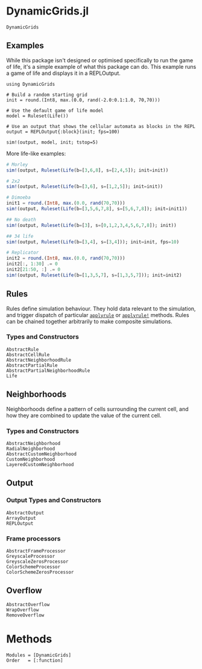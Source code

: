 # DynamicGrids.jl

```@docs
DynamicGrids
```

## Examples

While this package isn't designed or optimised specifically to run the game of
life, it's a simple example of what this package can do. This example runs a
game of life and displays it in a REPLOutput.


```@example
using DynamicGrids

# Build a random starting grid
init = round.(Int8, max.(0.0, rand(-2.0:0.1:1.0, 70,70)))

# Use the default game of life model
model = Ruleset(Life())

# Use an output that shows the cellular automata as blocks in the REPL
output = REPLOutput{:block}(init; fps=100)

sim!(output, model, init; tstop=5)
```

More life-like examples:

```julia
# Morley
sim!(output, Ruleset(Life(b=[3,6,8], s=[2,4,5]); init=init))

# 2x2
sim!(output, Ruleset(Life(b=[3,6], s=[1,2,5]); init=init))

# Dimoeba
init1 = round.(Int8, max.(0.0, rand(70,70)))
sim!(output, Ruleset(Life(b=[3,5,6,7,8], s=[5,6,7,8]); init=init1))

## No death
sim!(output, Ruleset(Life(b=[3], s=[0,1,2,3,4,5,6,7,8]); init))

## 34 life
sim!(output, Ruleset(Life(b=[3,4], s=[3,4])); init=init, fps=10)

# Replicator
init2 = round.(Int8, max.(0.0, rand(70,70)))
init2[:, 1:30] .= 0
init2[21:50, :] .= 0
sim!(output, Ruleset(Life(b=[1,3,5,7], s=[1,3,5,7])); init=init2)
```


## Rules

Rules define simulation behaviour. They hold data relevant to the simulation,
and trigger dispatch of particular [`applyrule`](@ref) or [`applyrule!`](@ref) methods.
Rules can be chained together arbitrarily to make composite simulations.

### Types and Constructors

```@docs
AbstractRule
AbstractCellRule
AbstractNeighborhoodRule
AbstractPartialRule
AbstractPartialNeighborhoodRule
Life
```

## Neighborhoods

Neighborhoods define a pattern of cells surrounding the current cell, 
and how they are combined to update the value of the current cell.

### Types and Constructors

```@docs
AbstractNeighborhood
RadialNeighborhood
AbstractCustomNeighborhood
CustomNeighborhood
LayeredCustomNeighborhood
```


## Output

### Output Types and Constructors

```@docs
AbstractOutput
ArrayOutput
REPLOutput
```

### Frame processors

```@docs
AbstractFrameProcessor
GreyscaleProcessor
GreyscaleZerosProcessor
ColorSchemeProcessor
ColorSchemeZerosProcessor
```

## Overflow

```@docs
AbstractOverflow
WrapOverflow
RemoveOverflow
```

# Methods

```@autodocs
Modules = [DynamicGrids]
Order   = [:function]
```
